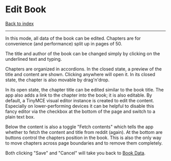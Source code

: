 # Edit Book

[Back to index](index.md)

---

In this mode, all data of the book can be edited. Chapters are for convenience (and performance) split up in pages of 50.

The title and author of the book can be changed simply by clicking on the underlined text and typing.

Chapters are organized in accordions. In the closed state, a preview of the title and content are shown. Clicking anywhere will open it. In its closed state, the chapter is also movable by drag'n'drop.

In its open state, the chapter title can be edited similar to the book title. The app also adds a link to the chapter into the book; it is also editable. By default, a TinyMCE visual editor instance is created to edit the content. Especially on lower-performing devices it can be helpful to disable this fancy editor via the checkbox at the bottom of the page and switch to a plain text box.

Below the content is also a toggle "Fetch contents" which tells the app whether to fetch the content and title from reddit (again). At the bottom are buttons control the chapters position in the book. This is also the only way to move chapters across page boundaries and to remove them completely.

Both clicking "Save" and "Cancel" will take you back to [Book Data](10_bookdata.md).
